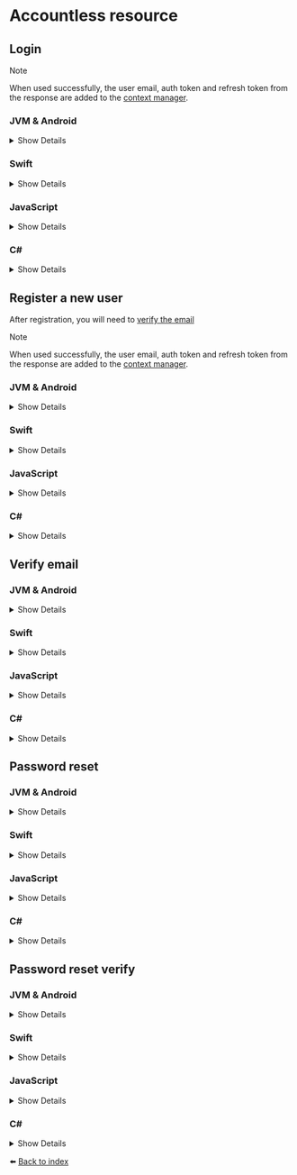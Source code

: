 # Accountless resource

## Login

> [!NOTE]  
> When used successfully, the user email, auth token and refresh token from the response are added to the [context manager](06_CONTEXT-MANAGER.md).

### JVM & Android
<details>
<summary>Show Details</summary>

```kotlin
val response = sdk.accountless().login("EMAIL", "PASSWORD")
```

💡 **Note:**  In Java, use the `loginAsync` function, which returns a `CompletableFuture<TokenResponse>` instead.
</details>

### Swift
<details>
<summary>Show Details</summary>

```swift
let response = sdk.accountless().login(email: "EMAIL", password: "PASSWORD")
```
</details>

### JavaScript
<details>
<summary>Show Details</summary>

```js
const response = await doordeck.com.doordeck.multiplatform.sdk.api.accountless().login("EMAIL", "PASSWORD");
```
</details>

### C#
<details>
<summary>Show Details</summary>

```csharp
unsafe
{
    var resource = symbols->kotlin.root.com.doordeck.multiplatform.sdk.Doordeck.accountless(sdk);
    var data = new LoginData("EMAIL", "PASSWORD").ToData();
    var response = Utils.FromData<TokenResponse>(symbols->kotlin.root.com.doordeck.multiplatform.sdk.api.AccountlessResource.loginJson(resource, data));
}
```
</details>

## Register a new user

After registration, you will need to [verify the email](#verify-email)

> [!NOTE]  
> When used successfully, the user email, auth token and refresh token from the response are added to the [context manager](06_CONTEXT-MANAGER.md).

### JVM & Android
<details>
<summary>Show Details</summary>

```kotlin
val response = sdk.accountless().registration("EMAIL", "PASSWORD", "DISPLAY_NAME", false, PUBLIC_KEY)
```

💡 **Note:**  In Java, use the `registrationAsync` function, which returns a `CompletableFuture<TokenResponse>` instead.
</details>

### Swift
<details>
<summary>Show Details</summary>

```swift
let response = sdk.accountless().registration(email: "EMAIL", password: "PASSWORD", displayName: "DISPLAY_NAME", force: false, publicKey: PUBLIC_KEY)
```
</details>

### JavaScript
<details>
<summary>Show Details</summary>

```js
const response = await doordeck.com.doordeck.multiplatform.sdk.api.accountless().registration("EMAIL", "PASSWORD", "DISPLAY_NAME", false, PUBLIC_KEY);
```
</details>

### C#
<details>
<summary>Show Details</summary>

```csharp
unsafe
{
    var resource = symbols->kotlin.root.com.doordeck.multiplatform.sdk.Doordeck.accountless(sdk);
    var data = new RegistrationData("EMAIL", "PASSWORD", "DISPLAY_NAME", false, "BASE64_PUBLIC_KEY").ToData();
    var response = Utils.FromData<TokenResponse>(symbols->kotlin.root.com.doordeck.multiplatform.sdk.api.AccountlessResource.registrationJson(resource, data));
}
```
</details>

## Verify email

### JVM & Android
<details>
<summary>Show Details</summary>

```kotlin
sdk.accountless().verifyEmail("CODE")
```

💡 **Note:**  In Java, use the `verifyEmailAsync` function, which returns a `CompletableFuture<Void>` instead.
</details>

### Swift
<details>
<summary>Show Details</summary>

```swift
sdk.accountless().verifyEmail(code: "CODE")
```
</details>

### JavaScript
<details>
<summary>Show Details</summary>

```js
await doordeck.com.doordeck.multiplatform.sdk.api.accountless().verifyEmail("CODE");
```
</details>

### C#
<details>
<summary>Show Details</summary>

```csharp
unsafe
{
    var resource = symbols->kotlin.root.com.doordeck.multiplatform.sdk.Doordeck.accountless(sdk);
    var data = new VerifyEmailData("CODE").ToData();
    symbols->kotlin.root.com.doordeck.multiplatform.sdk.api.AccountlessResource.verifyEmailJson(resource, data);
}
```
</details>

## Password reset

### JVM & Android
<details>
<summary>Show Details</summary>

```kotlin
sdk.accountless().passwordReset("EMAIL")
```

💡 **Note:**  In Java, use the `passwordResetAsync` function, which returns a `CompletableFuture<Void>` instead.
</details>

### Swift
<details>
<summary>Show Details</summary>

```swift
sdk.accountless().passwordReset(email: "EMAIL")
```
</details>

### JavaScript
<details>
<summary>Show Details</summary>

```js
await doordeck.com.doordeck.multiplatform.sdk.api.accountless().passwordReset("EMAIL");
```
</details>

### C#
<details>
<summary>Show Details</summary>

```csharp
unsafe
{
    var resource = symbols->kotlin.root.com.doordeck.multiplatform.sdk.Doordeck.accountless(sdk);
    var data = new PasswordResetData("EMAIL").ToData();
    symbols->kotlin.root.com.doordeck.multiplatform.sdk.api.AccountlessResource.passwordResetJson(resource, data);
}
```
</details>

## Password reset verify

### JVM & Android
<details>
<summary>Show Details</summary>

```kotlin
sdk.accountless().passwordResetVerify("USERID", "TOKEN", "EMAIL")
```

💡 **Note:**  In Java, use the `passwordResetVerify` function, which returns a `CompletableFuture<Void>` instead.
</details>

### Swift
<details>
<summary>Show Details</summary>

```swift
sdk.accountless().passwordResetVerify(userId: "USERID", token: "TOKEN", email: "EMAIL")
```
</details>

### JavaScript
<details>
<summary>Show Details</summary>

```js
await doordeck.com.doordeck.multiplatform.sdk.api.accountless().passwordResetVerify("USERID", "TOKEN", "EMAIL");
```
</details>

### C#
<details>
<summary>Show Details</summary>

```csharp
unsafe
{
    var resource = symbols->kotlin.root.com.doordeck.multiplatform.sdk.Doordeck.accountless(sdk);
    var data = new PasswordResetVerifyData("USERID", "TOKEN", "EMAIL").ToData();
    symbols->kotlin.root.com.doordeck.multiplatform.sdk.api.AccountlessResource.passwordResetVerifyJson(resource, data);
}
```
</details>

:arrow_left: [Back to index](01_INDEX.md)
